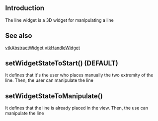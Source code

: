 ## Introduction

The line widget is a 3D widget for manipulating a line

## See also

[vtkAbstractWidget](./Interaction_Widgets_AbstractWidget.html)
[vtkHandleWidget](./Interaction_Widgets_HandleWidget.html)

## setWidgetStateToStart() (DEFAULT)

It defines that it's the user who places manually the two extremity of the line.
Then, the user can manipulate the line

## setWidgetStateToManipulate()

It defines that the line is already placed in the view.
Then, the use can manipulate the line
